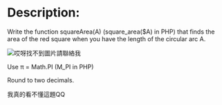 # Description:


Write the function squareArea(A) (square_area($A) in PHP) that finds the area of the red square when you have the length of the circular arc A.

![哎呀找不到圖片請聯絡我](http://i.imgur.com/nJrae8n.png)


Use π = Math.PI (M_PI in PHP)


Round to two decimals.


我真的看不懂這題QQ

